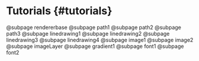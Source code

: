 Tutorials {#tutorials}
======================

@subpage rendererbase
@subpage path1
@subpage path2
@subpage path3
@subpage linedrawing1
@subpage linedrawing2
@subpage linedrawing3
@subpage linedrawing4
@subpage image1
@subpage image2
@subpage imageLayer
@subpage gradient1
@subpage font1
@subpage font2
